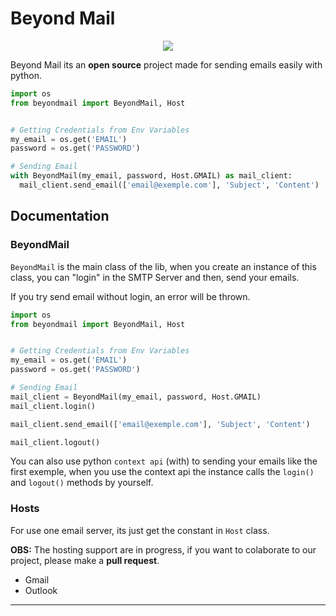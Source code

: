# Beyond Mail

<div style="text-align: center;">
  <img src="https://raw.githubusercontent.com/davi-lucciola/BeyondMail/main/images/LibName.png" />
</div>

Beyond Mail its an **open source** project made for sending emails easily with python.

```python
import os
from beyondmail import BeyondMail, Host


# Getting Credentials from Env Variables
my_email = os.get('EMAIL')
password = os.get('PASSWORD')

# Sending Email
with BeyondMail(my_email, password, Host.GMAIL) as mail_client:
  mail_client.send_email(['email@exemple.com'], 'Subject', 'Content')
```

## Documentation

### BeyondMail

`BeyondMail` is the main class of the lib, when you create an instance of this class, you can "login" in the SMTP Server and then, send your emails.

If you try send email without login, an error will be thrown. 

```python
import os
from beyondmail import BeyondMail, Host


# Getting Credentials from Env Variables
my_email = os.get('EMAIL')
password = os.get('PASSWORD')

# Sending Email
mail_client = BeyondMail(my_email, password, Host.GMAIL)
mail_client.login()

mail_client.send_email(['email@exemple.com'], 'Subject', 'Content')

mail_client.logout()
```

You can also use python `context api` (with) to sending your emails like the first exemple, when you use the context api the instance calls the `login()` and `logout()` methods by yourself.

### Hosts

For use one email server, its just get the constant in `Host` class.

**OBS:** The hosting support are in progress, if you want to colaborate to our project, please make a **pull request**.

- Gmail
- Outlook

<hr>